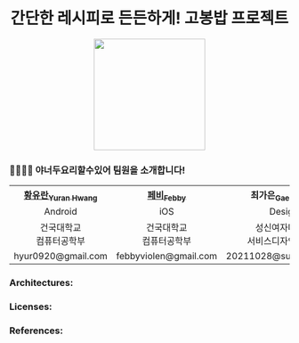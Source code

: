 <h1 align="center">간단한 레시피로 든든하게! 고봉밥 프로젝트</h1>
<p align="center">
  <img src=https://github.com/you-can-cook/Gobong/assets/31026350/803869c8-b2e7-48fa-8438-9e30ac280737 height=200px/>
</p>

<!-- TODO: Add project description here -->

### 🧑‍🤝‍🧑🍳 야너두요리할수있어 팀원을 소개합니다!

<table align="center">
  <tr align="center" >
    <th><a href=https://github.com/uuranus>황유란<sub>Yuran Hwang</sub></a></th>
    <th><a href=https://github.com/febbyviolen>페비<sub>Febby</sub></a></th>
    <th>최가은<sub>Gaeun Choi</sub></th>
    <th><a href=https://github.com/redcarrot1>홍승택<sub>Seungtaek Hong</sub></a></th>
    <th><a href=https://github.com/donghoony>이동훈<sub>Donghoon Lee</sub></a></th>
  </tr>
  <tr align="center">
    <td>Android</td>
    <td>iOS</td>
    <td>Design</td>
    <td>Backend</td>
    <td>Backend</td>
  </tr>
  <tr align="center">
    <td>건국대학교<br>컴퓨터공학부</td>
    <td>건국대학교<br>컴퓨터공학부</td>
    <td>성신여자대학교<br>서비스디자인공학과</td>
    <td>건국대학교<br>컴퓨터공학부</td>
    <td>건국대학교<br>컴퓨터공학부</td>
  </tr>
  <tr align="center" font-size="10px">
    <td>hyur0920@gmail.com</td>
    <td>febbyviolen@gmail.com</td>
    <td>20211028@sungshin.ac.kr</td>
    <td>hsk4991149@naver.com</td>
    <td>aru0504@naver.com</td>
  </tr>
</table>

### Architectures:

### Licenses:

### References:


